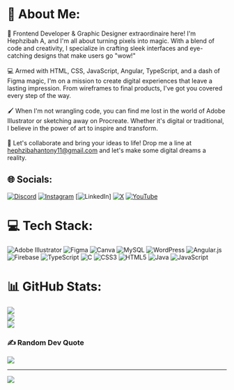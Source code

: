 # 💫 About Me:
🎨 Frontend Developer & Graphic Designer extraordinaire here! I'm Hephzibah A, and I'm all about turning pixels into magic. With a blend of code and creativity, I specialize in crafting sleek interfaces and eye-catching designs that make users go "wow!"<br><br>💻 Armed with HTML, CSS, JavaScript, Angular, TypeScript, and a dash of Figma magic, I'm on a mission to create digital experiences that leave a lasting impression. From wireframes to final products, I've got you covered every step of the way.<br><br>🖌️ When I'm not wrangling code, you can find me lost in the world of Adobe Illustrator or sketching away on Procreate. Whether it's digital or traditional, I believe in the power of art to inspire and transform.<br><br>🚀 Let's collaborate and bring your ideas to life! Drop me a line at hephzibahantony11@gmail.com and let's make some digital dreams a reality.


## 🌐 Socials:
[![Discord](https://img.shields.io/badge/Discord-%237289DA.svg?logo=discord&logoColor=white)](https://discord.gg/6JxfPs5y) [![Instagram](https://img.shields.io/badge/Instagram-%23E4405F.svg?logo=Instagram&logoColor=white)](https://instagram.com/hephzibah.antony) [![LinkedIn](https://img.shields.io/badge/LinkedIn-%230077B5.svg?logo=linkedin&logoColor=white)] [![X](https://img.shields.io/badge/X-black.svg?logo=X&logoColor=white)](https://x.com/AHephzibah383988) [![YouTube](https://img.shields.io/badge/YouTube-%23FF0000.svg?logo=YouTube&logoColor=white)](https://youtube.com/@codein1411) 

# 💻 Tech Stack:
![Adobe Illustrator](https://img.shields.io/badge/adobe%20illustrator-%23FF9A00.svg?style=flat&logo=adobe%20illustrator&logoColor=white) ![Figma](https://img.shields.io/badge/figma-%23F24E1E.svg?style=flat&logo=figma&logoColor=white) ![Canva](https://img.shields.io/badge/Canva-%2300C4CC.svg?style=flat&logo=Canva&logoColor=white) ![MySQL](https://img.shields.io/badge/mysql-%2300000f.svg?style=flat&logo=mysql&logoColor=white) ![WordPress](https://img.shields.io/badge/WordPress-%23117AC9.svg?style=flat&logo=WordPress&logoColor=white) ![Angular.js](https://img.shields.io/badge/angular.js-%23E23237.svg?style=flat&logo=angularjs&logoColor=white) ![Firebase](https://img.shields.io/badge/firebase-%23039BE5.svg?style=flat&logo=firebase) ![TypeScript](https://img.shields.io/badge/typescript-%23007ACC.svg?style=flat&logo=typescript&logoColor=white) ![C](https://img.shields.io/badge/c-%2300599C.svg?style=flat&logo=c&logoColor=white) ![CSS3](https://img.shields.io/badge/css3-%231572B6.svg?style=flat&logo=css3&logoColor=white) ![HTML5](https://img.shields.io/badge/html5-%23E34F26.svg?style=flat&logo=html5&logoColor=white) ![Java](https://img.shields.io/badge/java-%23ED8B00.svg?style=flat&logo=openjdk&logoColor=white) ![JavaScript](https://img.shields.io/badge/javascript-%23323330.svg?style=flat&logo=javascript&logoColor=%23F7DF1E)
# 📊 GitHub Stats:
![](https://github-readme-stats.vercel.app/api?username=Hephzibah-A&theme=dark&hide_border=false&include_all_commits=true&count_private=true)<br/>
![](https://github-readme-streak-stats.herokuapp.com/?user=Hephzibah-A&theme=dark&hide_border=false)<br/>
![](https://github-readme-stats.vercel.app/api/top-langs/?username=Hephzibah-A&theme=dark&hide_border=false&include_all_commits=true&count_private=true&layout=compact)

### ✍️ Random Dev Quote
![](https://quotes-github-readme.vercel.app/api?type=horizontal&theme=dark)

---
[![](https://visitcount.itsvg.in/api?id=Hephzibah-A&icon=7&color=5)](https://visitcount.itsvg.in)

<!-- Proudly created with GPRM ( https://gprm.itsvg.in ) -->
